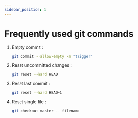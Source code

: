 ```yaml
---
sidebar_position: 1
---
```


# Frequently used git commands

1. Empty commit : 
    ```bash
    git commit --allow-empty -m "trigger"
    ```
1. Reset uncommitted changes : 
    ```bash
    git reset --hard HEAD
    ```
1. Reset last commit : 
    ```bash
    git reset --hard HEAD~1
    ```
1. Reset single file : 
    ```bash
    git checkout master -- filename
    ```

